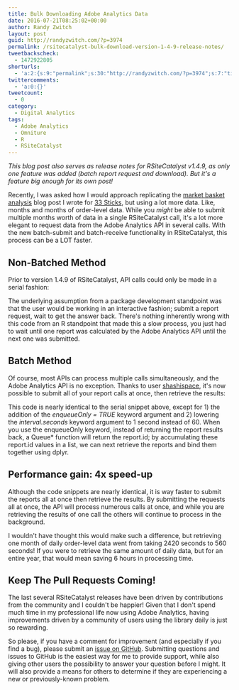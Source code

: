 ```yaml
---
title: Bulk Downloading Adobe Analytics Data
date: 2016-07-21T08:25:02+00:00
author: Randy Zwitch
layout: post
guid: http://randyzwitch.com/?p=3974
permalink: /rsitecatalyst-bulk-download-version-1-4-9-release-notes/
tweetbackscheck:
  - 1472922805
shorturls:
  - 'a:2:{s:9:"permalink";s:30:"http://randyzwitch.com/?p=3974";s:7:"tinyurl";s:26:"http://tinyurl.com/hpmptl8";}'
twittercomments:
  - 'a:0:{}'
tweetcount:
  - 0
category:
  - Digital Analytics
tags:
  - Adobe Analytics
  - Omniture
  - R
  - RSiteCatalyst
---
```

_This blog post also serves as release notes for RSiteCatalyst v1.4.9, as only one feature was added (batch report request and download). But it's a feature big enough for its own post!_

Recently, I was asked how I would approach replicating the [market basket analysis](http://33sticks.com/rsitecatalyst-market-basket-analysis-adobe-analytics/) blog post I wrote for [33 Sticks](http://33sticks.com/), but using a lot more data. Like, months and months of order-level data. While you _might_ be able to submit multiple months worth of data in a single RSiteCatalyst call, it's a lot more elegant to request data from the Adobe Analytics API in several calls. With the new batch-submit and batch-receive functionality in RSiteCatalyst, this process can be a LOT faster.





## Non-Batched Method

Prior to version 1.4.9 of RSiteCatalyst, API calls could only be made in a serial fashion:

The underlying assumption from a package development standpoint was that the user would be working in an interactive fashion; submit a report request, wait to get the answer back. There's nothing inherently wrong with this code from an R standpoint that made this a slow process, you just had to wait until one report was calculated by the Adobe Analytics API until the next one was submitted.

## Batch Method

Of course, most APIs can process multiple calls simultaneously, and the Adobe Analytics API is no exception. Thanks to user [shashispace](https://github.com/shashispace), it's now possible to submit all of your report calls at once, then retrieve the results:

This code is nearly identical to the serial snippet above, except for 1) the addition of the _<span class="pl-v">enqueueOnly</span> <span class="pl-k">=</span>_ <span class="pl-c1"><em>TRUE</em> keyword argument and 2) lowering the <em>interval.seconds</em> keyword argument to 1 second instead of 60. When you use the enqueueOnly keyword, instead of returning the report results back, a Queue* function will return the report.id; by accumulating these report.id values in a list, we can next retrieve the reports and bind them together using dplyr.</span>

## Performance gain: 4x speed-up

Although the code snippets are nearly identical, it is way faster to submit the reports all at once then retrieve the results. By submitting the requests all at once, the API will process numerous calls at once, and while you are retrieving the results of one call the others will continue to process in the background.

I wouldn't have thought this would make such a difference, but retrieving one month of daily order-level data went from taking 2420 seconds to 560 seconds! If you were to retrieve the same amount of daily data, but for an entire year, that would mean saving 6 hours in processing time.

## Keep The Pull Requests Coming!

The last several RSiteCatalyst releases have been driven by contributions from the community and I couldn't be happier! Given that I don't spend much time in my professional life now using Adobe Analytics, having improvements driven by a community of users using the library daily is just so rewarding.

So please, if you have a comment for improvement (and especially if you find a bug), please submit an [issue on GitHub](https://github.com/randyzwitch/RSiteCatalyst/issues). Submitting questions and issues to GitHub is the easiest way for me to provide support, while also giving other users the possibility to answer your question before I might. It will also provide a means for others to determine if they are experiencing a new or previously-known problem.

